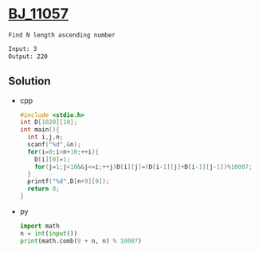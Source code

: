 # [BJ_11057](https://acmicpc.net/problem/11057)

```en
Find N length ascending number
```

```txt
Input: 3
Output: 220
```

## Solution

* cpp

  ```cpp
  #include <stdio.h>
  int D[1020][10];
  int main(){
    int i,j,n;
    scanf("%d",&n);
    for(i=0;i<n+10;++i){
      D[i][0]=1;
      for(j=1;j<10&&j<=i;++j)D[i][j]=(D[i-1][j]+D[i-1][j-1])%10007;
    }
    printf("%d",D[n+9][9]);
    return 0;
  }
  ```

* py

  ```py
  import math
  n = int(input())
  print(math.comb(9 + n, n) % 10007)
  ```
